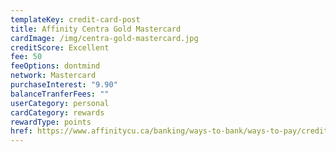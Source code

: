 ```yaml
---
templateKey: credit-card-post
title: Affinity Centra Gold Mastercard
cardImage: /img/centra-gold-mastercard.jpg
creditScore: Excellent
fee: 50
feeOptions: dontmind
network: Mastercard
purchaseInterest: "9.90"
balanceTranferFees: ""
userCategory: personal
cardCategory: rewards
rewardType: points
href: https://www.affinitycu.ca/banking/ways-to-bank/ways-to-pay/credit-cards/personal-credit-cards
---
```

